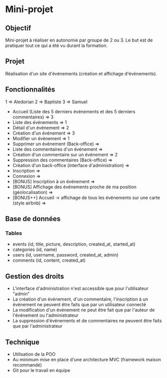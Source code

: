 # Mini-projet

## Objectif

Mini-projet à réaliser en autonomie par groupe de 2 ou 3. Le but est de pratiquer tout ce qui a été vu durant la formation.

## Projet

Réalisation d'un site d'événements (création et affichage d'événements).

## Fonctionnalités

1 => Aledorian
2 => Baptiste
3 => Samuel

* Accueil (Liste des 5 derniers événements et des 5 derniers commentaires) => 3
* Liste des événements => 1
* Détail d'un événement => 2
* Création d'un événement => 3
* Modifier un événement => 1
* Supprimer un événement (Back-office) =>
* Liste des commentaires d'un événement =>
* Création d'un commentaire sur un événement => 2
* Suppression des commentaires (Back-office) =>
* Création d'un back-office (interface d'administration) =>
* Inscription =>
* Connexion =>
* [BONUS] Inscription à un événement =>
* [BONUS] Affichage des événements proche de ma position (géolocalisation) =>
* [BONUS++] Accueil -> affichage de tous les événements sur une carte (style airbnb) =>

## Base de données

### Tables

* events (id, title, picture, description, created_at, started_at)
* categories (id, name)
* users (id, username, password, created_at, admin)
* comments (id, content, created_at)

## Gestion des droits

* L'interface d'administration n'est accessible que pour l'utilisateur "admin"
* La création d'un événement, d'un commentaire, l'inscription à un événement ne peuvent être faits que par un utilisateur connecté
* La modification d'un événement ne peut être fait que par l'auteur de l'événement ou l'administrateur
* La suppression d'événements et de commentaires ne peuvent être faits que par l'administrateur

## Technique

* Utilisation de la POO
* Au minimum mise en place d'une architecture MVC (framework maison recommandé)
* Git pour le travail en équipe